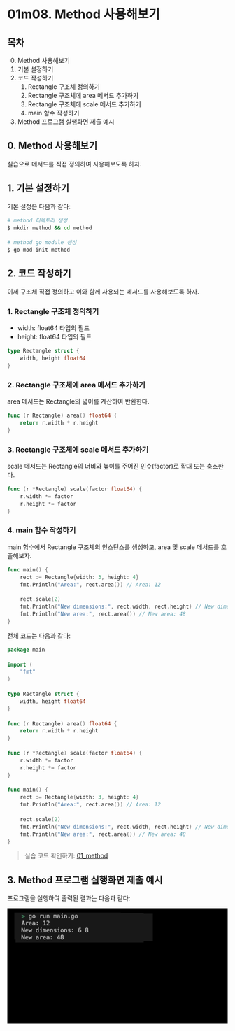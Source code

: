 # 01m08. Method 사용해보기

## 목차
0. Method 사용해보기
1. 기본 설정하기
2. 코드 작성하기
   1. Rectangle 구조체 정의하기
   2. Rectangle 구조체에 area 메서드 추가하기 
   3. Rectangle 구조체에 scale 메서드 추가하기
   4. main 함수 작성하기
3. Method 프로그램 실행화면 제출 예시

## 0. Method 사용해보기
실습으로 메서드를 직접 정의하여 사용해보도록 하자. 

## 1. 기본 설정하기
기본 설정은 다음과 같다:
```sh
# method 디렉토리 생성
$ mkdir method && cd method

# method go module 생성 
$ go mod init method
```

## 2. 코드 작성하기
이제 구조체 직접 정의하고 이와 함께 사용되는 메서드를 사용해보도록 하자.

### 1. Rectangle 구조체 정의하기
- width: float64 타입의 필드
- height: float64 타입의 필드
```go
type Rectangle struct {
    width, height float64
}
```

### 2. Rectangle 구조체에 area 메서드 추가하기
area 메서드는 Rectangle의 넓이를 계산하여 반환한다.
```go
func (r Rectangle) area() float64 {
    return r.width * r.height
}
```

### 3. Rectangle 구조체에 scale 메서드 추가하기
scale 메서드는 Rectangle의 너비와 높이를 주어진 인수(factor)로 확대 또는 축소한다.
```go
func (r *Rectangle) scale(factor float64) {
    r.width *= factor
    r.height *= factor
}
```

### 4. main 함수 작성하기
main 함수에서 Rectangle 구조체의 인스턴스를 생성하고, area 및 scale 메서드를 호출해보자.
```go
func main() {
    rect := Rectangle{width: 3, height: 4}
    fmt.Println("Area:", rect.area()) // Area: 12

    rect.scale(2)
    fmt.Println("New dimensions:", rect.width, rect.height) // New dimensions: 6 8
    fmt.Println("New area:", rect.area()) // New area: 48
}
```

전체 코드는 다음과 같다:
```go
package main

import (
	"fmt"
)

type Rectangle struct {
    width, height float64
}

func (r Rectangle) area() float64 {
    return r.width * r.height
}

func (r *Rectangle) scale(factor float64) {
    r.width *= factor
    r.height *= factor
}

func main() {
    rect := Rectangle{width: 3, height: 4}
    fmt.Println("Area:", rect.area()) // Area: 12

    rect.scale(2)
    fmt.Println("New dimensions:", rect.width, rect.height) // New dimensions: 6 8
    fmt.Println("New area:", rect.area()) // New area: 48
}
```
> 실습 코드 확인하기: [01_method](../code/01_method/)

## 3. Method 프로그램 실행화면 제출 예시
프로그램을 실행하여 출력된 결과는 다음과 같다:
<div style="text-align: center;">
   <img src="../assets/01_basic_method_result_example.png" alt="01_basic_method_result_example" width="600"/>
</div>



